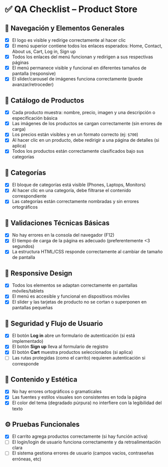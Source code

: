 # ✅ QA Checklist – Product Store

## 🧭 Navegación y Elementos Generales
- [x] El logo es visible y redirige correctamente al hacer clic
- [x] El menú superior contiene todos los enlaces esperados: Home, Contact, About us, Cart, Log in, Sign up
- [x] Todos los enlaces del menú funcionan y redirigen a sus respectivas páginas
- [x] El menú permanece visible y funcional en diferentes tamaños de pantalla (responsive)
- [x] El slider/carousel de imágenes funciona correctamente (puede avanzar/retroceder)

## 🛒 Catálogo de Productos
- [x] Cada producto muestra: nombre, precio, imagen y una descripción o especificación básica
- [x] Las imágenes de los productos se cargan correctamente (sin errores de carga)
- [x] Los precios están visibles y en un formato correcto (ej: `$700`)
- [x] Al hacer clic en un producto, debe redirigir a una página de detalles (si aplica)
- [x] Todos los productos están correctamente clasificados bajo sus categorías

## 📂 Categorías
- [x] El bloque de categorías está visible (Phones, Laptops, Monitors)
- [x] Al hacer clic en una categoría, debe filtrarse el contenido correspondiente
- [x] Las categorías están correctamente nombradas y sin errores ortográficos

## 🧪 Validaciones Técnicas Básicas
- [x] No hay errores en la consola del navegador (F12)
- [x] El tiempo de carga de la página es adecuado (preferentemente <3 segundos)
- [x] La estructura HTML/CSS responde correctamente al cambiar de tamaño de pantalla

## 📱 Responsive Design
- [x] Todos los elementos se adaptan correctamente en pantallas móviles/tablets
- [x] El menú es accesible y funcional en dispositivos móviles
- [x] El slider y las tarjetas de producto no se cortan o superponen en pantallas pequeñas

## 🔐 Seguridad y Flujo de Usuario
- [x] El botón **Log in** abre un formulario de autenticación (si está implementado)
- [x] El botón **Sign up** lleva al formulario de registro
- [x] El botón **Cart** muestra productos seleccionados (si aplica)
- [ ] Las rutas protegidas (como el carrito) requieren autenticación si corresponde

## 📄 Contenido y Estética
- [x] No hay errores ortográficos o gramaticales
- [x] Las fuentes y estilos visuales son consistentes en toda la página
- [x] El color del tema (degradado púrpura) no interfiere con la legibilidad del texto

## ⚙️ Pruebas Funcionales
- [x] El carrito agrega productos correctamente (si hay función activa)
- [ ] El login/login de usuario funciona correctamente y da retroalimentación clara
- [ ] El sistema gestiona errores de usuario (campos vacíos, contraseñas erróneas, etc)
